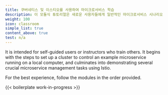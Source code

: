 ```yaml
---
title: 쿠버네티스 및 이스티오를 사용하여 마이크로서비스 학습
description: 이 모듈식 튜토리얼은 새로운 사용자들에게 일반적인 마이크로서비스 시나리오에 대해 한 번에 한 단계씩 이스티오 실습 경험을 제공한다.
weight: 100
icon: classroom
simple_list: true
content_above: true
test: n/a
---
```


It is intended for self-guided users or instructors who train
others. It begins with the steps to set up a cluster to
control an example microservice running on a local computer, and culminates into
demonstrating several crucial microservice management tasks using Istio.

For the best experience, follow the modules in the order provided.

{{< boilerplate work-in-progress >}}
